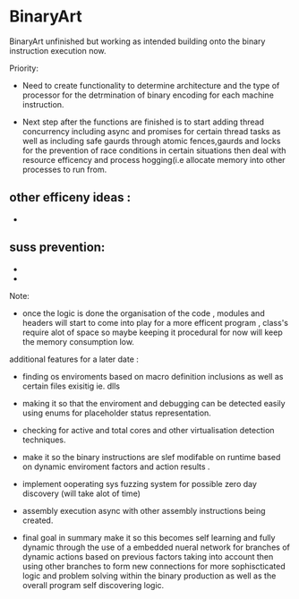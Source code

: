 # BinaryArt
BinaryArt unfinished but working as intended building onto the binary instruction execution now.

Priority:
- Need to create functionality to determine architecture and the type of processor for the detrmination of binary encoding for each machine instruction.





- Next step after the functions are finished is to start adding thread concurrency including async and promises for certain thread tasks as 
well as including safe gaurds through atomic fences,gaurds and locks
for the prevention of race conditions in certain situations then deal with resource efficency and process hogging(i.e allocate memory into other processes to run from.

other efficeny ideas :
-
-


suss prevention:
-
-
-
Note:
- once the logic is done the organisation of the code , modules and headers will start to come into play for a more efficent program , class's require alot of space so maybe keeping it procedural for now will keep the memory consumption low.

additional features for a later date :
- finding os enviroments based on macro definition inclusions as well as certain files exisitig ie. dlls
- making it so that the enviroment and debugging can be detected easily using enums for placeholder status representation.
- checking for active and total cores and other virtualisation detection techniques.
- make it so the binary instructions are slef modifable on runtime based on dynamic enviroment factors and action results .
- implement ooperating sys fuzzing system for possible zero day discovery (will take alot of time)

- assembly execution async with other assembly instructions being created.

- final goal in summary make it so this becomes self learning and fully dynamic through the use of a embedded nueral network for branches of dynamic actions based on previous factors taking into account then using other branches to form new connections for more sophiscticated logic and problem solving within the binary production as well as the overall program self discovering logic.
